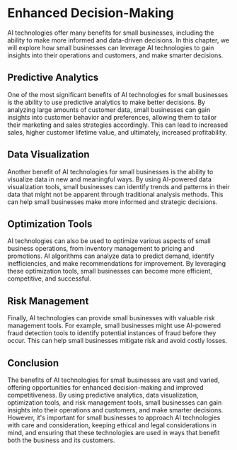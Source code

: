 Enhanced Decision-Making
=====================================================================

AI technologies offer many benefits for small businesses, including the ability to make more informed and data-driven decisions. In this chapter, we will explore how small businesses can leverage AI technologies to gain insights into their operations and customers, and make smarter decisions.

Predictive Analytics
--------------------

One of the most significant benefits of AI technologies for small businesses is the ability to use predictive analytics to make better decisions. By analyzing large amounts of customer data, small businesses can gain insights into customer behavior and preferences, allowing them to tailor their marketing and sales strategies accordingly. This can lead to increased sales, higher customer lifetime value, and ultimately, increased profitability.

Data Visualization
------------------

Another benefit of AI technologies for small businesses is the ability to visualize data in new and meaningful ways. By using AI-powered data visualization tools, small businesses can identify trends and patterns in their data that might not be apparent through traditional analysis methods. This can help small businesses make more informed and strategic decisions.

Optimization Tools
------------------

AI technologies can also be used to optimize various aspects of small business operations, from inventory management to pricing and promotions. AI algorithms can analyze data to predict demand, identify inefficiencies, and make recommendations for improvement. By leveraging these optimization tools, small businesses can become more efficient, competitive, and successful.

Risk Management
---------------

Finally, AI technologies can provide small businesses with valuable risk management tools. For example, small businesses might use AI-powered fraud detection tools to identify potential instances of fraud before they occur. This can help small businesses mitigate risk and avoid costly losses.

Conclusion
----------

The benefits of AI technologies for small businesses are vast and varied, offering opportunities for enhanced decision-making and improved competitiveness. By using predictive analytics, data visualization, optimization tools, and risk management tools, small businesses can gain insights into their operations and customers, and make smarter decisions. However, it's important for small businesses to approach AI technologies with care and consideration, keeping ethical and legal considerations in mind, and ensuring that these technologies are used in ways that benefit both the business and its customers.
